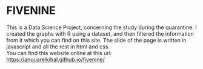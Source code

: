 # FIVENINE
This is a Data Science Project, concerning the study during the quarantine. 
I created the graphs with R using a dataset, and then filtered the information from it which you can find on this site.
The slide of the page is written in javascript and all the rest in html and css.<br>
You can find this website online at this url: https://anouarelkihal.github.io/fivenine/
